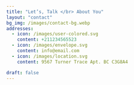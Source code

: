 ```yaml
---
title: "Let’s, Talk </br> About You"
layout: "contact"
bg_img: /images/contact-bg.webp
addresses:
  - icon: /images/user-colored.svg
    content: +211234565523
  - icon: /images/envelope.svg
    content: info@email.com
  - icon: /images/location.svg
    content: 9567 Turner Trace Apt. BC C3G8A4

draft: false
---
```

